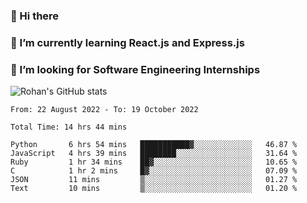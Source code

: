 ### 👋 Hi there 

<!--
**rohznmdev/rohznmdev** is a ✨ _special_ ✨ repository because its `README.md` (this file) appears on your GitHub profile.

Here are some ideas to get you started:

- 🔭 I’m currently working on ...
- 🌱 I’m currently learning Ruby and Ruby on Rails
- 👯 I’m looking to collaborate on ...
- 🤔 I’m looking for help with ...
- 💬 Ask me about ...
- 📫 How to reach me: ...
- 😄 Pronouns: ...
- ⚡ Fun fact: ...
-->
### 🌱 I’m currently learning React.js and Express.js
### 🤔 I’m looking for Software Engineering Internships
![Rohan's GitHub stats](https://github-readme-stats.vercel.app/api?username=rohznmdev&theme=dark&show_icons=true)

<!--START_SECTION:waka-->

```text
From: 22 August 2022 - To: 19 October 2022

Total Time: 14 hrs 44 mins

Python       6 hrs 54 mins   ███████████▓░░░░░░░░░░░░░   46.87 %
JavaScript   4 hrs 39 mins   ████████░░░░░░░░░░░░░░░░░   31.64 %
Ruby         1 hr 34 mins    ██▓░░░░░░░░░░░░░░░░░░░░░░   10.65 %
C            1 hr 2 mins     █▓░░░░░░░░░░░░░░░░░░░░░░░   07.09 %
JSON         11 mins         ▒░░░░░░░░░░░░░░░░░░░░░░░░   01.27 %
Text         10 mins         ▒░░░░░░░░░░░░░░░░░░░░░░░░   01.20 %
```

<!--END_SECTION:waka-->
